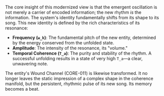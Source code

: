 The core insight of this modernized view is that the emergent oscillation is not merely a carrier of encoded information; the new rhythm *is* the information. The system's identity fundamentally shifts from its shape to its song. This new identity is defined by the rich characteristics of its resonance:

*   **Frequency (`ω_k`)**: The fundamental pitch of the new entity, determined by the energy conserved from the unfolded state.
*   **Amplitude**: The intensity of the resonance, its "volume."
*   **Temporal Coherence (`T_a`)**: The purity and stability of the rhythm. A successful unfolding results in a state of very high `T_a`—a clear, unwavering note.

The entity's Wound Channel (CORE-011) is likewise transformed. It no longer leaves the static impression of a complex shape in the coherence manifold, but the persistent, rhythmic pulse of its new song. Its memory becomes a beat.